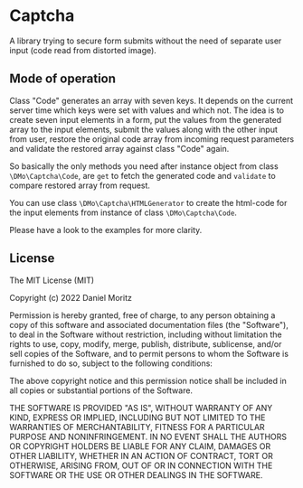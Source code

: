 
# Captcha

A library trying to secure form submits without the need of separate user
input (code read from distorted image).

## Mode of operation

Class "Code" generates an array with seven keys. It depends on the current
server time which keys were set with values and which not. The idea is to
create seven input elements in a form, put the values from the generated array
to the input elements, submit the values along with the other input from user,
restore the original code array from incoming request parameters and validate
the restored array against class "Code" again.

So basically the only methods you need after instance object from class
`\DMo\Captcha\Code`, are `get` to fetch the generated code and `validate` to
compare restored array from request.

You can use class `\DMo\Captcha\HTMLGenerator` to create the html-code for
the input elements from instance of class `\DMo\Captcha\Code`.

Please have a look to the examples for more clarity.

## License

The MIT License (MIT)

Copyright (c) 2022 Daniel Moritz

Permission is hereby granted, free of charge, to any person obtaining a copy of
this software and associated documentation files (the "Software"), to deal in
the Software without restriction, including without limitation the rights to
use, copy, modify, merge, publish, distribute, sublicense, and/or sell copies of
the Software, and to permit persons to whom the Software is furnished to do so,
subject to the following conditions:

The above copyright notice and this permission notice shall be included in all
copies or substantial portions of the Software.

THE SOFTWARE IS PROVIDED "AS IS", WITHOUT WARRANTY OF ANY KIND, EXPRESS OR
IMPLIED, INCLUDING BUT NOT LIMITED TO THE WARRANTIES OF MERCHANTABILITY, FITNESS
FOR A PARTICULAR PURPOSE AND NONINFRINGEMENT. IN NO EVENT SHALL THE AUTHORS OR
COPYRIGHT HOLDERS BE LIABLE FOR ANY CLAIM, DAMAGES OR OTHER LIABILITY, WHETHER
IN AN ACTION OF CONTRACT, TORT OR OTHERWISE, ARISING FROM, OUT OF OR IN
CONNECTION WITH THE SOFTWARE OR THE USE OR OTHER DEALINGS IN THE SOFTWARE.
